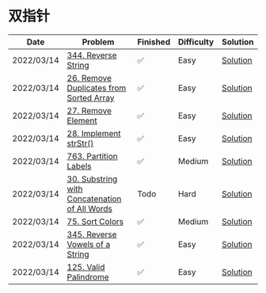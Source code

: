 # 双指针
| Date       | Problem                                                                                                                   | Finished | Difficulty | Solution                                              |
|------------|---------------------------------------------------------------------------------------------------------------------------|----------|------------|-------------------------------------------------------|
| 2022/03/14 | [344. Reverse String](https://leetcode.com/problems/reverse-string/)                                                      | ✅        | Easy       | [Solution](./src/doublePointor/ReverseString.java)    |
| 2022/03/14 | [26. Remove Duplicates from Sorted Array](https://leetcode.com/problems/remove-duplicates-from-sorted-array/)             | ✅        | Easy       | [Solution](./src/doublePointor/RemoveDuplicates.java) |
| 2022/03/14 | [27. Remove Element](https://leetcode.com/problems/remove-element/)                                                       | ✅        | Easy       | [Solution](./src/doublePointor/RemoveElement.java)    |
| 2022/03/14 | [28. Implement strStr()](https://leetcode.com/problems/implement-strstr/)                                                 | ✅        | Easy       | [Solution](./src/doublePointor/StrStrc.java)          |
| 2022/03/14 | [763. Partition Labels](https://leetcode.com/problems/partition-labels/)                                                  | ✅        | Medium     | [Solution](./src/doublePointor/PartitionLabels.java)  |
| 2022/03/14 | [30. Substring with Concatenation of All Words](https://leetcode.com/problems/substring-with-concatenation-of-all-words/) | Todo     | Hard       | [Solution](./src/doublePointor/FindSubstring.java)    |
| 2022/03/14 | [75. Sort Colors](https://leetcode.com/problems/sort-colors/)                                                             | ✅        | Medium     | [Solution](./src/doublePointor/SortColors.java)       |
| 2022/03/14 | [345. Reverse Vowels of a String](https://leetcode.com/problems/reverse-vowels-of-a-string/)                              | ✅        | Easy       | [Solution](./src/doublePointor/ReverseVowels.java)    |
| 2022/03/14 | [125. Valid Palindrome](https://leetcode.com/problems/valid-palindrome/)                                                  | ✅        | Easy       | [Solution](./src/doublePointor/IsPalindrome.java)     |
